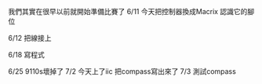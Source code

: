 我們其實在很早以前就開始準備比賽了
6/11
今天把控制器換成Macrix 認識它的腳位

6/12
把線接上

6/18
寫程式

6/25
9110s壞掉了
7/2
今天上了iic 把compass寫出來了
7/3
測試compass
